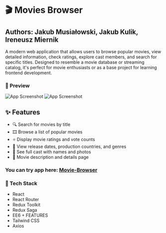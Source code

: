# 🎬 Movies Browser

## Authors: Jakub Musiałowski, Jakub Kulik, Ireneusz Miernik


A modern web application that allows users to browse popular movies, view detailed information, check ratings, explore cast members, and search for specific titles. Designed to resemble a movie database or streaming catalog, it's perfect for movie enthusiasts or as a base project for learning frontend development.

### 📸 Preview

![App Screenshot](https://raw.githubusercontent.com/JakubM-I/movie-app/d3d0a33e115a2bcfc23614faccac4416bed266fe/src/common/readmeGifs/2025-04-09-19-21-12.gif)
![App Screenshot](https://raw.githubusercontent.com/JakubM-I/movie-app/d3d0a33e115a2bcfc23614faccac4416bed266fe/src/common/readmeGifs/2025-04-09-19-26-19.gif)


## ✨ Features

- 🔍 Search for movies by title
- 🎞️ Browse a list of popular movies
- ⭐ Display movie ratings and vote counts
- 📅 View release dates, production countries, and genres
- 👥 See full cast with names and photos
- 📖 Movie description and details page

### You can try app here: [Movie-Browser](https://jakubm-i.github.io/movie-app/)

### 🧰 Tech Stack

- React
- React Router 
- Redux Toolkit
- Redux Saga
- EE6 + FEATURES
- Tailwind CSS
- Axios


